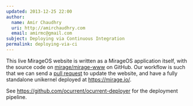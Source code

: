 ```yaml
---
updated: 2013-12-25 22:00
author:
  name: Amir Chaudhry
  uri: http://amirchaudhry.com
  email: amirmc@gmail.com
subject: Deploying via Continuous Integration
permalink: deploying-via-ci
---
```


This live MirageOS website is written as a MirageOS application itself, with the
source code on [mirage/mirage-www](https://github.com/mirage/mirage-www) on
GitHub. Our workflow is such that we can send a
[pull request](https://github.com/mirage/mirage-www/pulls?direction=desc&page=1&sort=created&state=closed)
to update the website, and have a fully standalone unikernel
deployed at <https://mirage.io/>.

See <https://github.com/ocurrent/ocurrent-deployer> for the deployment pipeline.


